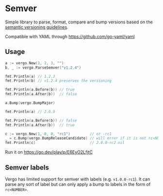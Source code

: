 # Semver

Simple library to parse, format, compare and bump versions based on the [semantic versioning guidelines](https://semver.org).

Compatible with YAML through https://github.com/go-yaml/yaml

## Usage

```go
a := vergo.New(1, 2, 3, "")
b, _ := vergo.ParseSemver("v1.2.4")

fmt.Println(a) // 1.2.3
fmt.Println(b) // v1.2.4 preserves the versioning

fmt.Println(a.Before(b)) // true
fmt.Println(a.After(b))  // false

a.Bump(vergo.BumpMajor)

fmt.Println(a) // 2.0.0

fmt.Println(a.Before(b)) // false
fmt.Println(a.After(b))  // true

c := vergo.New(1, 0, 0, "rc1")         // or -rc1
_ = c.Bump(vergo.BumpReleaseCandidate) // will error if it is not rc<NUMBER>
fmt.Println(c)                         // 2.0.0-rc2 nil
```

Run it on https://go.dev/play/p/E6EyO2LfjtC

## Semver labels

Vergo has limited support for semver with labels (e.g. `v1.0.0-rc1`).
It can parse any sort of label but can only apply a bump to labels in the form of `rc<NUMBER>`.
